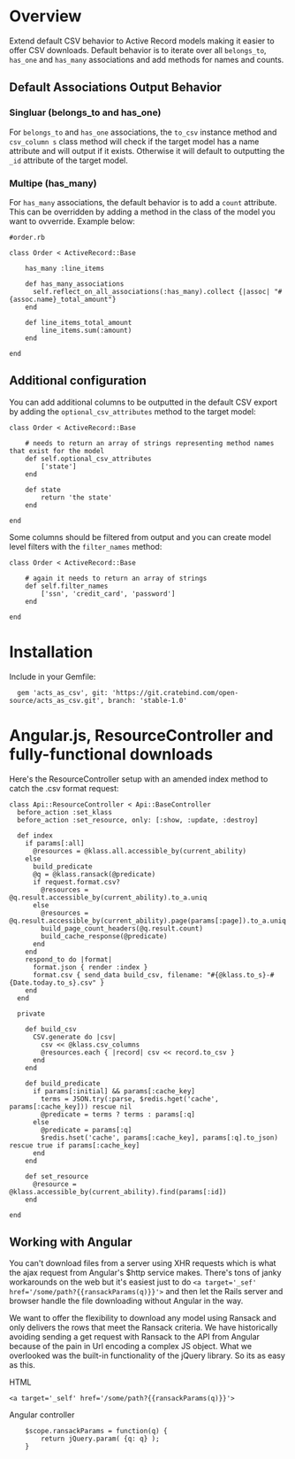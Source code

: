 # Overview

Extend default CSV behavior to Active Record models making it easier to offer CSV downloads.  Default behavior is to iterate over all ```belongs_to```, ```has_one``` and ```has_many``` associations and add methods for names and counts.

## Default Associations Output Behavior

### Singluar (belongs_to and has_one)

For ```belongs_to``` and ```has_one``` associations, the ```to_csv``` instance method and ```csv_column s``` class method will check if the target model has a name attribute and will output if it exists. Otherwise it will default to outputting the ```_id``` attribute of the target model.

### Multipe (has_many)

For ```has_many``` associations, the default behavior is to add a ```count``` attribute.  This can be overridden by adding a method in the class of the model you want to ovverride.  Example below:

```
#order.rb

class Order < ActiveRecord::Base

	has_many :line_items

    def has_many_associations
      self.reflect_on_all_associations(:has_many).collect {|assoc| "#{assoc.name}_total_amount"}
    end

    def line_items_total_amount
    	line_items.sum(:amount)
    end

end

```

## Additional configuration

You can add additional columns to be outputted in the default CSV export by adding the ```optional_csv_attributes``` method to the target model:
```
class Order < ActiveRecord::Base

	# needs to return an array of strings representing method names that exist for the model
	def self.optional_csv_attributes
		['state']
	end

	def state
		return 'the state'
	end

end
```

Some columns should be filtered from output and you can create model level filters with the ```filter_names``` method:

```
class Order < ActiveRecord::Base
	
	# again it needs to return an array of strings 
	def self.filter_names
		['ssn', 'credit_card', 'password']
	end

end
```

# Installation
Include in your Gemfile:

```
  gem 'acts_as_csv', git: 'https://git.cratebind.com/open-source/acts_as_csv.git', branch: 'stable-1.0'
```

# Angular.js, ResourceController and fully-functional downloads

Here's the ResourceController setup with an amended index method to catch the .csv format request:

```
class Api::ResourceController < Api::BaseController
  before_action :set_klass
  before_action :set_resource, only: [:show, :update, :destroy]

  def index
    if params[:all]
      @resources = @klass.all.accessible_by(current_ability)
    else
      build_predicate
      @q = @klass.ransack(@predicate)
      if request.format.csv?
        @resources = @q.result.accessible_by(current_ability).to_a.uniq
      else
        @resources = @q.result.accessible_by(current_ability).page(params[:page]).to_a.uniq
        build_page_count_headers(@q.result.count)
        build_cache_response(@predicate)
      end
    end
    respond_to do |format|
      format.json { render :index }
      format.csv { send_data build_csv, filename: "#{@klass.to_s}-#{Date.today.to_s}.csv" }
    end
  end

  private

    def build_csv
      CSV.generate do |csv|
        csv << @klass.csv_columns
        @resources.each { |record| csv << record.to_csv }
      end
    end

    def build_predicate
      if params[:initial] && params[:cache_key]
        terms = JSON.try(:parse, $redis.hget('cache', params[:cache_key])) rescue nil
        @predicate = terms ? terms : params[:q]
      else
        @predicate = params[:q]
        $redis.hset('cache', params[:cache_key], params[:q].to_json) rescue true if params[:cache_key]
      end
    end

    def set_resource
      @resource = @klass.accessible_by(current_ability).find(params[:id])
    end

end
```

## Working with Angular

You can't download files from a server using XHR requests which is what the ajax request from Angular's $http service makes.  There's tons of janky workarounds on the web but it's easiest just to do ```<a target='_sef' href='/some/path?{{ransackParams(q)}}'>``` and then let the Rails server and browser handle the file downloading without Angular in the way.

We want to offer the flexibility to download any model using Ransack and only delivers the rows that meet the Ransack criteria.  We have historically avoiding sending a get request with Ransack to the API from Angular because of the pain in Url encoding a complex JS object.  What we overlooked was the built-in functionality of the jQuery library.  So its as easy as this.

HTML
```
<a target='_self' href='/some/path?{{ransackParams(q)}}'>
```

Angular controller
```
    $scope.ransackParams = function(q) {
        return jQuery.param( {q: q} );
    }
```



